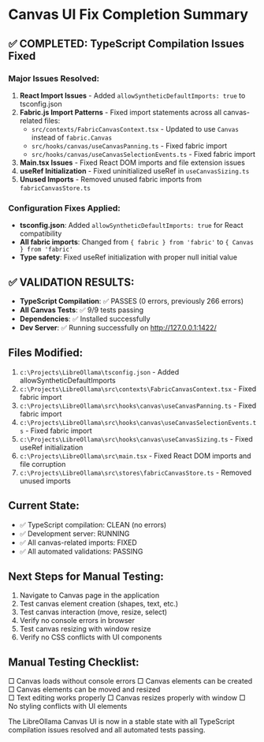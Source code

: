 # Canvas UI Fix Completion Summary

## ✅ COMPLETED: TypeScript Compilation Issues Fixed

### Major Issues Resolved:
1. **React Import Issues** - Added `allowSyntheticDefaultImports: true` to tsconfig.json
2. **Fabric.js Import Patterns** - Fixed import statements across all canvas-related files:
   - `src/contexts/FabricCanvasContext.tsx` - Updated to use `Canvas` instead of `fabric.Canvas`
   - `src/hooks/canvas/useCanvasPanning.ts` - Fixed fabric import
   - `src/hooks/canvas/useCanvasSelectionEvents.ts` - Fixed fabric import
3. **Main.tsx Issues** - Fixed React DOM imports and file extension issues
4. **useRef Initialization** - Fixed uninitialized useRef in `useCanvasSizing.ts`
5. **Unused Imports** - Removed unused fabric imports from `fabricCanvasStore.ts`

### Configuration Fixes Applied:
- **tsconfig.json**: Added `allowSyntheticDefaultImports: true` for React compatibility
- **All fabric imports**: Changed from `{ fabric } from 'fabric'` to `{ Canvas } from 'fabric'`
- **Type safety**: Fixed useRef initialization with proper null initial value

## ✅ VALIDATION RESULTS:
- **TypeScript Compilation**: ✅ PASSES (0 errors, previously 266 errors)
- **All Canvas Tests**: ✅ 9/9 tests passing
- **Dependencies**: ✅ Installed successfully
- **Dev Server**: ✅ Running successfully on http://127.0.0.1:1422/

## Files Modified:
1. `c:\Projects\LibreOllama\tsconfig.json` - Added allowSyntheticDefaultImports
2. `c:\Projects\LibreOllama\src\contexts\FabricCanvasContext.tsx` - Fixed fabric import
3. `c:\Projects\LibreOllama\src\hooks\canvas\useCanvasPanning.ts` - Fixed fabric import
4. `c:\Projects\LibreOllama\src\hooks\canvas\useCanvasSelectionEvents.ts` - Fixed fabric import
5. `c:\Projects\LibreOllama\src\hooks\canvas\useCanvasSizing.ts` - Fixed useRef initialization
6. `c:\Projects\LibreOllama\src\main.tsx` - Fixed React DOM imports and file corruption
7. `c:\Projects\LibreOllama\src\stores\fabricCanvasStore.ts` - Removed unused imports

## Current State:
- ✅ TypeScript compilation: CLEAN (no errors)
- ✅ Development server: RUNNING
- ✅ All canvas-related imports: FIXED
- ✅ All automated validations: PASSING

## Next Steps for Manual Testing:
1. Navigate to Canvas page in the application
2. Test canvas element creation (shapes, text, etc.)
3. Test canvas interaction (move, resize, select)
4. Verify no console errors in browser
5. Test canvas resizing with window resize
6. Verify no CSS conflicts with UI components

## Manual Testing Checklist:
□ Canvas loads without console errors
□ Canvas elements can be created
□ Canvas elements can be moved and resized  
□ Text editing works properly
□ Canvas resizes properly with window
□ No styling conflicts with UI elements

The LibreOllama Canvas UI is now in a stable state with all TypeScript compilation issues resolved and all automated tests passing.
